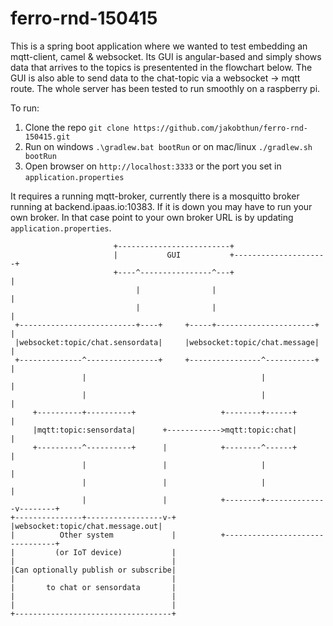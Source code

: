 # ferro-rnd-150415

This is a spring boot application where we wanted to test embedding an mqtt-client, camel & websocket. Its GUI is angular-based and simply shows data that arrives to the topics is presentented in the flowchart below. The GUI is also able to send data to the chat-topic via a websocket -> mqtt route. The whole server has been tested to run smoothly on a raspberry pi.

To run: 

1. Clone the repo `git clone https://github.com/jakobthun/ferro-rnd-150415.git`
2. Run on windows `.\gradlew.bat bootRun` or on mac/linux `./gradlew.sh bootRun`
3. Open browser on `http://localhost:3333` or the port you set in `application.properties`

It requires a running mqtt-broker, currently there is a mosquitto broker running at backend.ipaas.io:10383. If it is down you may have to run your own broker. In that case point to your own broker URL is by updating `application.properties`.

```
                       +-------------------------+                               
                       |           GUI           +---------------------+         
                       +----^----------------^---+                     |         
                            |                |                         |         
                            |                |                         |         
 +--------------------------+----+     +-----+----------------------+  |         
 |websocket:topic/chat.sensordata|     |websocket:topic/chat.message|  |         
 +--------------^----------------+     +----------------^-----------+  |         
                |                                       |              |         
                |                                       |              |         
     +----------+----------+                   +--------+------+       |         
     |mqtt:topic:sensordata|      +------------>mqtt:topic:chat|       |         
     +----------^----------+      |            +--------^------+       |         
                |                 |                     |              |         
                |                 |                     |              |         
                |                 |            +--------+--------------v--------+
+---------------+-----------------v-+          |websocket:topic/chat.message.out|
|          Other system             |          +--------------------------------+
|         (or IoT device)           |                                            
|                                   |                                            
|Can optionally publish or subscribe|                                            
|                                   |                                            
|       to chat or sensordata       |                                            
|                                   |                                            
|                                   |                                            
+-----------------------------------+                                            
```
